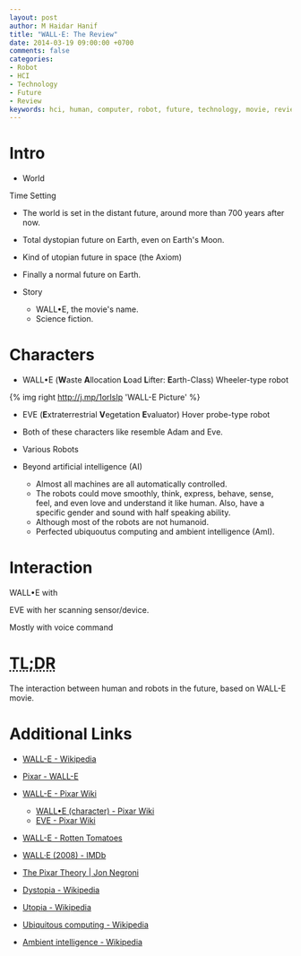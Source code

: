 ```yaml
---
layout: post
author: M Haidar Hanif
title: "WALL·E: The Review"
date: 2014-03-19 09:00:00 +0700
comments: false
categories:
- Robot
- HCI
- Technology
- Future
- Review
keywords: hci, human, computer, robot, future, technology, movie, review
---
```


Intro
=====

- World

Time Setting

- The world is set in the distant future, around more than 700 years after now.
- Total dystopian future on Earth, even on Earth's Moon.
- Kind of utopian future in space (the Axiom)
- Finally a normal future on Earth.

- Story
  - WALL•E, the movie's name.
  - Science fiction.

Characters
==========

- WALL•E (**W**aste **A**llocation **L**oad **L**ifter: **E**arth-Class)
  Wheeler-type robot
  
{% img right http://j.mp/1orIsIp 'WALL-E Picture' %}

- EVE (**E**xtraterrestrial **V**egetation **E**valuator)
  Hover probe-type robot

- Both of these characters like resemble Adam and Eve.

- Various Robots

- Beyond artificial intelligence (AI)
  - Almost all machines are all automatically controlled.
  - The robots could move smoothly, think, express, behave, sense, feel, and even love and understand it like human. Also, have a specific gender and sound with half speaking ability.
  - Although most of the robots are not humanoid.
  - Perfected ubiquoutus computing and ambient intelligence (AmI).


<!-- more -->

Interaction
===========

WALL•E with

EVE with her scanning sensor/device.

Mostly with voice command


# <abbr title="Too Long; Didn't Read">TL;DR</abbr>

The interaction between human and robots in the future, based on WALL-E movie.




Additional Links
================

- [WALL-E - Wikipedia](https://en.wikipedia.org/wiki/WALL-E)
- [Pixar - WALL-E](http://pixar.com/features_films/WALLE)
- [WALL-E - Pixar Wiki](http://pixar.wikia.com/WALL%E2%80%A2E)
  - [WALL•E (character) - Pixar Wiki](http://pixar.wikia.com/WALL%E2%80%A2E_(character))
  - [EVE - Pixar Wiki](http://pixar.wikia.com/EVE)
- [WALL-E - Rotten Tomatoes](http://rottentomatoes.com/m/wall_e/)
- [WALL·E (2008) - IMDb](http://imdb.com/title/tt0910970/)
- [The Pixar Theory | Jon Negroni](http://jonnegroni.com/2013/07/11/the-pixar-theory)

- [Dystopia - Wikipedia](https://en.wikipedia.org/wiki/Dystopia)
- [Utopia - Wikipedia](https://en.wikipedia.org/wiki/Utopia)
- [Ubiquitous computing - Wikipedia](https://en.wikipedia.org/wiki/Ubiquitous_computing)
- [Ambient intelligence - Wikipedia](https://en.wikipedia.org/wiki/Ambient_intelligence)


